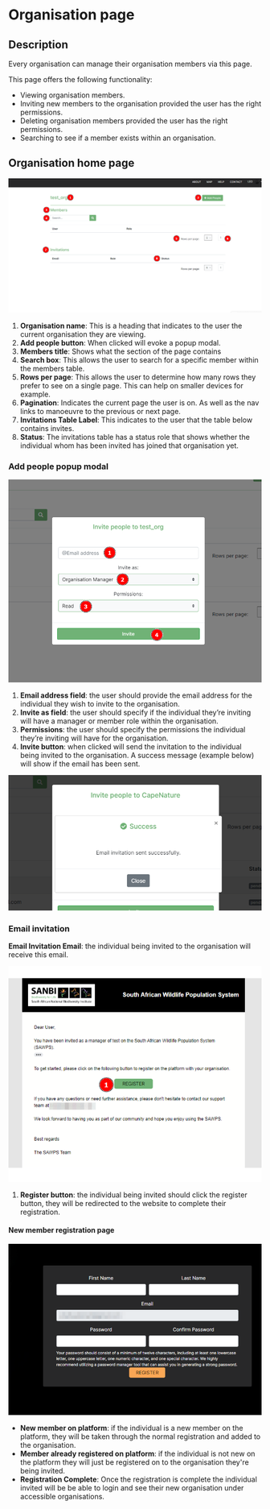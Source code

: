 # Organisation page

## Description

Every organisation can manage their organisation members via this page.

This page offers the following functionality:

* Viewing organisation members.
* Inviting new members to the organisation provided the user has the right permissions.
* Deleting organisation members provided the user has the right permissions.
* Searching to see if a member exists within an organisation.

## Organisation home page

![Organisation Page 2](./img/organisation-page-2.png)

1. **Organisation name**: This is a heading that indicates to the user the current organisation they are viewing.
2. **Add people button**: When clicked will evoke a popup modal.
3. **Members title**: Shows what the section of the page contains
4. **Search box**: This allows the user to search for a specific member within the members table.
5. **Rows per page**: This allows the user to determine how many rows they prefer to see on a single page. This can help on smaller devices for example.
6. **Pagination**: Indicates the current page the user is on. As well as the nav links to manoeuvre to the previous or next page.
7. **Invitations Table Label**: This indicates to the user that the table below contains invites.
8. **Status**: The invitations table has a status role that shows whether the individual whom has been invited has joined that organisation yet.

### Add people popup modal

![Organisation Page 3](./img/organisation-page-3.png)

1. **Email address field**: the user should provide the email address for the individual they wish to invite to the organisation.
2. **Invite as field**: the user should specify if the individual they’re inviting will have a manager or member role within the organisation.
3. **Permissions**: the user should specify the permissions the individual they’re inviting will have for the organisation.
4. **Invite button**: when clicked will send the invitation to the individual being invited to the organisation. A success message (example below) will show if the email has been sent.

![Organisation Page 4](./img/organisation-page-4.png)

### Email invitation

**Email Invitation Email**: the individual being invited to the organisation will receive this email.

![Organisation Page 5](./img/organisation-page-5.png)

1. **Register button**: the individual being invited should click the register button, they will be redirected to the website to complete their registration.

#### New member registration page

![Organisation Page 6](./img/organisation-page-6.png)

* **New member on platform**: if the individual is a new member on the platform, they will be taken through the normal registration and added to the organisation.
* **Member already registered on platform**: if the individual is not new on the platform they will just be registered on to the organisation they're being invited.
* **Registration Complete**: Once the registration is complete the individual invited will be be able to login and see their new organisation under accessible organisations.
